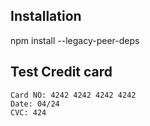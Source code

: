 
## Installation

npm install --legacy-peer-deps



## Test Credit card
```
Card NO: 4242 4242 4242 4242
Date: 04/24
CVC: 424
```